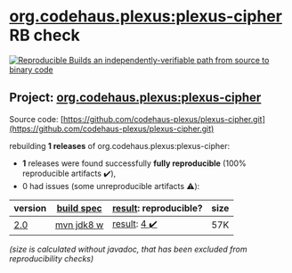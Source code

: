 [org.codehaus.plexus:plexus-cipher](https://search.maven.org/artifact/org.codehaus.plexus/plexus-cipher/) RB check
=======

[![Reproducible Builds](https://reproducible-builds.org/images/logos/rb.svg) an independently-verifiable path from source to binary code](https://reproducible-builds.org/)

## Project: [org.codehaus.plexus:plexus-cipher](https://search.maven.org/artifact/org.codehaus.plexus/plexus-cipher/)

Source code: [https://github.com/codehaus-plexus/plexus-cipher.git](https://github.com/codehaus-plexus/plexus-cipher.git)

rebuilding **1 releases** of org.codehaus.plexus:plexus-cipher:
- **1** releases were found successfully **fully reproducible** (100% reproducible artifacts :heavy_check_mark:),
- 0 had issues (some unreproducible artifacts :warning:):

| version | [build spec](/BUILDSPEC.md) | [result](https://reproducible-builds.org/docs/jvm/): reproducible? | size |
| -- | --------- | ------ | -- |
| [2.0](https://search.maven.org/artifact/org.codehaus.plexus/plexus-cipher/2.0/pom) | [mvn jdk8 w](plexus-cipher-2.0.buildspec) | [result](plexus-cipher-2.0.buildinfo): [4 :heavy_check_mark: ](plexus-cipher-2.0.buildcompare) | 57K |

<i>(size is calculated without javadoc, that has been excluded from reproducibility checks)</i>
